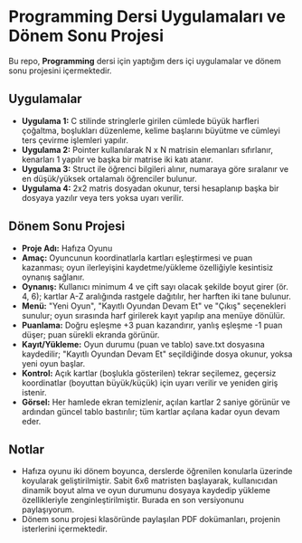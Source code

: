 # Programming Dersi Uygulamaları ve Dönem Sonu Projesi
Bu repo, **Programming** dersi için yaptığım ders içi uygulamalar ve dönem sonu projesini içermektedir.

## Uygulamalar
- **Uygulama 1:** C stilinde stringlerle girilen cümlede büyük harfleri çoğaltma, boşlukları düzenleme, kelime başlarını büyütme ve cümleyi ters çevirme işlemleri yapılır.
- **Uygulama 2:** Pointer kullanılarak N x N matrisin elemanları sıfırlanır, kenarları 1 yapılır ve başka bir matrise iki katı atanır.
- **Uygulama 3:** Struct ile öğrenci bilgileri alınır, numaraya göre sıralanır ve en düşük/yüksek ortalamalı öğrenciler bulunur.
- **Uygulama 4:** 2x2 matris dosyadan okunur, tersi hesaplanıp başka bir dosyaya yazılır veya ters yoksa uyarı verilir.

## Dönem Sonu Projesi
- **Proje Adı:** Hafıza Oyunu
- **Amaç:** Oyuncunun koordinatlarla kartları eşleştirmesi ve puan kazanması; oyun ilerleyişini kaydetme/yükleme özelliğiyle kesintisiz oynanış sağlanır.
- **Oynanış:** Kullanıcı minimum 4 ve çift sayı olacak şekilde boyut girer (ör. 4, 6); kartlar A-Z aralığında rastgele dağıtılır, her harften iki tane bulunur.
- **Menü:** "Yeni Oyun", "Kayıtlı Oyundan Devam Et" ve "Çıkış" seçenekleri sunulur; oyun sırasında harf girilerek kayıt yapılıp ana menüye dönülür.
- **Puanlama:** Doğru eşleşme +3 puan kazandırır, yanlış eşleşme -1 puan düşer; puan sürekli ekranda görünür.
- **Kayıt/Yükleme:** Oyun durumu (puan ve tablo) save.txt dosyasına kaydedilir; "Kayıtlı Oyundan Devam Et" seçildiğinde dosya okunur, yoksa yeni oyun başlar.
- **Kontrol:** Açık kartlar (boşlukla gösterilen) tekrar seçilemez, geçersiz koordinatlar (boyuttan büyük/küçük) için uyarı verilir ve yeniden giriş istenir.
- **Görsel:** Her hamlede ekran temizlenir, açılan kartlar 2 saniye görünür ve ardından güncel tablo bastırılır; tüm kartlar açılana kadar oyun devam eder.

## Notlar
- Hafıza oyunu iki dönem boyunca, derslerde öğrenilen konularla üzerinde koyularak geliştirilmiştir. Sabit 6x6 matristen başlayarak, kullanıcıdan dinamik boyut alma ve oyun durumunu dosyaya kaydedip yükleme özellikleriyle zenginleştirilmiştir. Burada en son versiyonunu paylaşıyorum.
- Dönem sonu projesi klasöründe paylaşılan PDF dokümanları, projenin isterlerini içermektedir.
